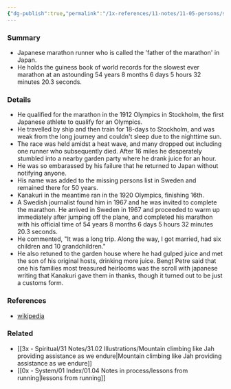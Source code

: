 ```yaml
---
{"dg-publish":true,"permalink":"/1x-references/11-notes/11-05-persons/shizo-kanakuri/","title":"Shizo Kanakuri","created":"2024-03-27T20:01:51.027+03:00","updated":"2024-03-27T20:12:24.485+03:00"}
---
```



### Summary
- Japanese marathon runner who is called the 'father of the marathon' in Japan.
- He holds the guiness book of world records for the slowest ever marathon at an astounding 54 years 8 months 6 days 5 hours 32 minutes 20.3 seconds. 

### Details
- He qualified for the marathon in the 1912 Olympics in Stockholm, the first Japanese athlete to qualify for an Olympics.
- He travelled by ship and then train for 18-days to Stockholm, and was weak from the long journey and couldn't sleep due to the nighttime sun. 
- The race was held amidst a heat wave, and many dropped out including one runner who subsequently died. After 16 miles he desperately stumbled into a nearby garden party where he drank juice for an hour. 
- He was so embarassed by his failure that he returned to Japan without notifying anyone.
- His name was added to the missing persons list in Sweden and remained there for 50 years.
- Kanakuri in the meantime ran in the 1920 Olympics, finishing 16th.
- A Swedish journalist found him in 1967 and he was invited to complete the marathon. He arrived in Sweden in 1967 and proceeded to warm up immediately after jumping off the plane, and completed his marathon with his official time of 54 years 8 months 6 days 5 hours 32 minutes 20.3 seconds. 
- He commented, "It was a long trip. Along the way, I got married, had six children and 10 grandchildren."
- He also retuned to the garden house where he had gulped juice and met the son of his original hosts, drinking more juice. Bengt Petre said that one his families most treasured heirlooms was the scroll with japanese writing that Kanakuri gave them in thanks, though it turned out to be just a customs form.

### References
- [wikipedia](https://en.wikipedia.org/wiki/Shizo_Kanakuri)

### Related
- [[3x - Spiritual/31 Notes/31.02 Illustrations/Mountain climbing like Jah providing assistance as we endure\|Mountain climbing like Jah providing assistance as we endure]]
- [[0x - System/01 Index/01.04 Notes in process/lessons from running\|lessons from running]]